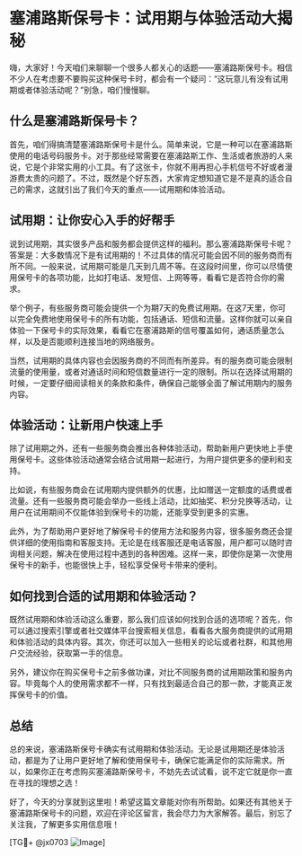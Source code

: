 # 塞浦路斯保号卡：试用期与体验活动大揭秘

嗨，大家好！今天咱们来聊聊一个很多人都关心的话题——塞浦路斯保号卡。相信不少人在考虑要不要购买这种保号卡时，都会有一个疑问：“这玩意儿有没有试用期或者体验活动呢？”别急，咱们慢慢聊。

## 什么是塞浦路斯保号卡？

首先，咱们得搞清楚塞浦路斯保号卡是什么。简单来说，它是一种可以在塞浦路斯使用的电话号码服务卡。对于那些经常需要在塞浦路斯工作、生活或者旅游的人来说，它是个非常实用的小工具。有了这张卡，你就不用再担心手机信号不好或者漫游费太贵的问题了。不过，既然是个好东西，大家肯定想知道它是不是真的适合自己的需求，这就引出了我们今天的重点——试用期和体验活动。

## 试用期：让你安心入手的好帮手

说到试用期，其实很多产品和服务都会提供这样的福利。那么塞浦路斯保号卡呢？答案是：大多数情况下是有试用期的！不过具体的情况可能会因不同的服务商而有所不同。一般来说，试用期可能是几天到几周不等。在这段时间里，你可以尽情使用保号卡的各项功能，比如打电话、发短信、上网等等，看看它是否符合你的需求。

举个例子，有些服务商可能会提供一个为期7天的免费试用期。在这7天里，你可以完全免费地使用保号卡的所有功能，包括通话、短信和流量。这样你就可以亲自体验一下保号卡的实际效果，看看它在塞浦路斯的信号覆盖如何，通话质量怎么样，以及是否能顺利连接当地的网络服务。

当然，试用期的具体内容也会因服务商的不同而有所差异。有的服务商可能会限制流量的使用量，或者对通话时间和短信数量进行一定的限制。所以在选择试用期的时候，一定要仔细阅读相关的条款和条件，确保自己能够全面了解试用期内的服务内容。

## 体验活动：让新用户快速上手

除了试用期之外，还有一些服务商会推出各种体验活动，帮助新用户更快地上手使用保号卡。这些体验活动通常会结合试用期一起进行，为用户提供更多的便利和支持。

比如说，有些服务商会在试用期内提供额外的优惠，比如赠送一定额度的话费或者流量。还有一些服务商可能会举办一些线上活动，比如抽奖、积分兑换等活动，让用户在试用期间不仅能体验到保号卡的功能，还能享受到更多的实惠。

此外，为了帮助用户更好地了解保号卡的使用方法和服务内容，很多服务商还会提供详细的使用指南和客服支持。无论是在线客服还是电话客服，用户都可以随时咨询相关问题，解决在使用过程中遇到的各种困难。这样一来，即使你是第一次使用保号卡的新手，也能很快上手，轻松享受保号卡带来的便利。

## 如何找到合适的试用期和体验活动？

既然试用期和体验活动这么重要，那么我们应该如何找到合适的选项呢？首先，你可以通过搜索引擎或者社交媒体平台搜索相关信息，看看各大服务商提供的试用期和体验活动的具体内容。其次，你还可以加入一些相关的论坛或者社群，和其他用户交流经验，获取第一手的信息。

另外，建议你在购买保号卡之前多做功课，对比不同服务商的试用期政策和服务内容。毕竟每个人的使用需求都不一样，只有找到最适合自己的那一款，才能真正发挥保号卡的价值。

## 总结

总的来说，塞浦路斯保号卡确实有试用期和体验活动。无论是试用期还是体验活动，都是为了让用户更好地了解和使用保号卡，确保它能满足你的实际需求。所以，如果你正在考虑购买塞浦路斯保号卡，不妨先去试试看，说不定它就是你一直在寻找的理想之选！

好了，今天的分享就到这里啦！希望这篇文章能对你有所帮助。如果还有其他关于塞浦路斯保号卡的问题，欢迎在评论区留言，我会尽力为大家解答。最后，别忘了关注我，了解更多实用信息哦！

[TG💪+ @jx0703 ![Image](https://github.com/user-attachments/assets/dbca1d08-cadb-493c-b0ec-ad6f7a83f270)]